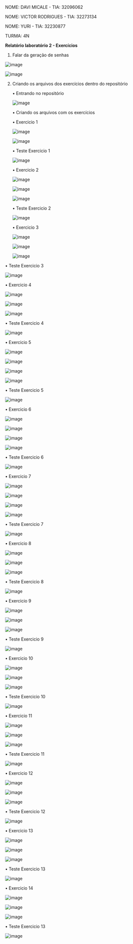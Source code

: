 NOME: DAVI MICALE - TIA: 32096062

NOME: VICTOR RODRIGUES - TIA: 32273134

NOME: YURI - TIA: 32230877

TURMA: 4N

**Relatório laboratório 2 - Exercícios**

1) Falar da geração de senhas

![image](https://github.com/yurinichimura/exerciciossistemas/assets/62074503/2cb2e1bf-3146-42d7-8af6-a7ca91abb1d7)

![image](https://github.com/yurinichimura/exerciciossistemas/assets/62074503/a6174c1b-11e9-4474-a5c9-a67323f56612)

2) Criando os arquivos dos exercícios dentro do repositório

    •	Entrando no repositório
   
     ![image](https://github.com/yurinichimura/exerciciossistemas/assets/62074503/d25fac2b-f094-476a-a5b2-9f82ebdafc6a)

   •	Criando os arquivos com os exercícios
   
   •	Exercicio 1
   
      ![image](https://github.com/yurinichimura/exerciciossistemas/assets/62074503/82c9ba57-7ea8-4f5a-b429-744d4e9c5576)

      ![image](https://github.com/yurinichimura/exerciciossistemas/assets/62074503/09d599f5-f355-4ee7-8d71-836b40b15844)

     •	Teste Exercicio 1
   
     ![image](https://github.com/yurinichimura/exerciciossistemas/assets/62074503/46233b1a-9c48-459c-bed2-e52fd12c08c9)


     •	Exercicio 2

     ![image](https://github.com/yurinichimura/exerciciossistemas/assets/62074503/e10b5925-01a1-49dd-9d27-58c45442fa3b)

     ![image](https://github.com/yurinichimura/exerciciossistemas/assets/62074503/8b1d5b62-1e88-4949-a950-4e1aaa35d9ae)

      ![image](https://github.com/yurinichimura/exerciciossistemas/assets/62074503/7362a272-21aa-4e74-a7c4-0093b72f60cd)

    •	Teste Exercicio 2

    ![image](https://github.com/yurinichimura/exerciciossistemas/assets/62074503/16dbbf11-34b3-4c8c-a2b1-13bb69882fd3)


    •	Exercicio 3

      ![image](https://github.com/yurinichimura/exerciciossistemas/assets/62074503/96576ca4-00eb-400b-a239-eccfda13a19a)

     ![image](https://github.com/yurinichimura/exerciciossistemas/assets/62074503/f598050b-c7f9-420f-9bd0-3817567b4930)

    ![image](https://github.com/yurinichimura/exerciciossistemas/assets/62074503/b06ad7be-8fd6-447c-ad68-718cb6101799)

  •	Teste Exercicio 3

  ![image](https://github.com/yurinichimura/exerciciossistemas/assets/62074503/d33c27f9-0a57-4ef7-80cf-7c6955a187ea)

   •	Exercicio 4

  ![image](https://github.com/yurinichimura/exerciciossistemas/assets/62074503/26628770-2d17-4e16-9008-4b93c18b72b7)

  ![image](https://github.com/yurinichimura/exerciciossistemas/assets/62074503/20de0f2c-1a42-4404-a77d-2bdef170a3bd)

  ![image](https://github.com/yurinichimura/exerciciossistemas/assets/62074503/aec74a1c-4f8b-4024-a77d-2879a096ee7b)

 •	Teste Exercicio 4

  ![image](https://github.com/yurinichimura/exerciciossistemas/assets/62074503/a560d4a6-9f69-4b00-8f19-038dc714fc28)


  •	Exercicio 5

  ![image](https://github.com/yurinichimura/exerciciossistemas/assets/62074503/47a26c01-7c4b-452c-b408-e503804ad28b)

  ![image](https://github.com/yurinichimura/exerciciossistemas/assets/62074503/b8d95fd7-b591-4798-bc33-b50415750550)

  ![image](https://github.com/yurinichimura/exerciciossistemas/assets/62074503/0b423581-357c-4ba2-8803-26fa3b6de469)

  ![image](https://github.com/yurinichimura/exerciciossistemas/assets/62074503/c656e431-a3ca-4fbb-bd89-5155f87f32b7)

  •	Teste Exercicio 5

  ![image](https://github.com/yurinichimura/exerciciossistemas/assets/62074503/1e9d6c2f-4379-4648-8a58-3f4ef92f8e02)


  •	Exercicio 6

  ![image](https://github.com/yurinichimura/exerciciossistemas/assets/62074503/3a7f5ddd-57d2-4531-aed7-3eb22aa515ee)

  ![image](https://github.com/yurinichimura/exerciciossistemas/assets/62074503/4dada22c-5e86-4ce6-9b06-6bead693726b)

  ![image](https://github.com/yurinichimura/exerciciossistemas/assets/62074503/fd34ba93-e305-42db-b8f3-716b50afcb4f)

  ![image](https://github.com/yurinichimura/exerciciossistemas/assets/62074503/8f1a92f3-9fd4-4c01-86ee-37673616663e)

  •	Teste Exercicio 6

  ![image](https://github.com/yurinichimura/exerciciossistemas/assets/62074503/631787cd-2679-42ca-b694-f7ef940910df)


  •	Exercicio 7

  ![image](https://github.com/yurinichimura/exerciciossistemas/assets/62074503/0b853bd8-3e5e-427a-9c64-9e206caa1d0d)

  ![image](https://github.com/yurinichimura/exerciciossistemas/assets/62074503/93e72553-5a78-457d-bb24-56a139f44e9a)

  ![image](https://github.com/yurinichimura/exerciciossistemas/assets/62074503/5bfc9ca2-b10c-4977-86ba-96b899ff1187)

  ![image](https://github.com/yurinichimura/exerciciossistemas/assets/62074503/c25731d2-cebb-4f64-a86c-32a27abf7e75)

  •	Teste Exercicio 7

  ![image](https://github.com/yurinichimura/exerciciossistemas/assets/62074503/38528584-342d-4fd7-bacb-4bdbd616e250)


  •	Exercicio 8

  ![image](https://github.com/yurinichimura/exerciciossistemas/assets/62074503/40178e9d-cd27-4e50-be1f-ef22f6ccb6f9)

  ![image](https://github.com/yurinichimura/exerciciossistemas/assets/62074503/cc9d8277-fbf5-491f-8348-c137c541c6b6)

  ![image](https://github.com/yurinichimura/exerciciossistemas/assets/62074503/e7d2a793-84c6-4291-a0f0-7c6af9cd3949)

  •	Teste Exercicio 8

  ![image](https://github.com/yurinichimura/exerciciossistemas/assets/62074503/c17386fb-6944-4f43-8680-3eb487de2f0c)


  •	Exercicio 9

  ![image](https://github.com/yurinichimura/exerciciossistemas/assets/62074503/941b21ef-9b39-4be2-9383-3676146e74f5)

  ![image](https://github.com/yurinichimura/exerciciossistemas/assets/62074503/bfd74d9a-35a7-4eab-a08d-1ffe17ee96ee)

  ![image](https://github.com/yurinichimura/exerciciossistemas/assets/62074503/f6d98ede-ad39-453f-9189-e0fa8d78b351)

  •	Teste Exercicio 9

  ![image](https://github.com/yurinichimura/exerciciossistemas/assets/62074503/75129225-bd31-4b2f-8ac9-21ed41cf88a7)


  •	Exercicio 10

  ![image](https://github.com/yurinichimura/exerciciossistemas/assets/62074503/4e421dea-448e-43a0-b9d6-033a9f0f11c0)

  ![image](https://github.com/yurinichimura/exerciciossistemas/assets/62074503/f341f6ac-1e48-4f78-a4ae-d8f493d4718f)

  ![image](https://github.com/yurinichimura/exerciciossistemas/assets/62074503/e44be98b-db58-4ec6-9588-f5dee309dd45)

  •	Teste Exercicio 10

  ![image](https://github.com/yurinichimura/exerciciossistemas/assets/62074503/dca4af3f-edfb-4f73-92a9-e4e758ac2642)


  •	Exercicio 11

  ![image](https://github.com/yurinichimura/exerciciossistemas/assets/62074503/bae254cc-4699-4fc3-95a3-8da904427c19)

  ![image](https://github.com/yurinichimura/exerciciossistemas/assets/62074503/4727612d-a5bd-4903-ba35-8a03d1ae7367)

  ![image](https://github.com/yurinichimura/exerciciossistemas/assets/62074503/932927ad-0e8f-4b02-80ea-2628c0465257)

  •	Teste Exercicio 11

  ![image](https://github.com/yurinichimura/exerciciossistemas/assets/62074503/9732df80-b5e4-4ffb-b50c-e6ed581286dc)


  •	Exercicio 12

  ![image](https://github.com/yurinichimura/exerciciossistemas/assets/62074503/7fde399a-05bb-4dfa-a6fa-31d8b32a55be)

  ![image](https://github.com/yurinichimura/exerciciossistemas/assets/62074503/f04a2a71-e546-4e51-8a91-f9043da79d3d)

  ![image](https://github.com/yurinichimura/exerciciossistemas/assets/62074503/7223f1e5-e5fc-4da9-8488-b85d24c5b94c)

  •	Teste Exercicio 12

  ![image](https://github.com/yurinichimura/exerciciossistemas/assets/62074503/13d7da9f-0666-44cc-b662-d51d9071fd62)


  •	Exercicio 13

  ![image](https://github.com/yurinichimura/exerciciossistemas/assets/62074503/df845f87-6909-4ddb-95f8-5280885be79e)

  ![image](https://github.com/yurinichimura/exerciciossistemas/assets/62074503/a542c089-2afb-4fe9-b897-e746eb5c83af)

  ![image](https://github.com/yurinichimura/exerciciossistemas/assets/62074503/fedfb176-8e87-4f72-8962-ea00c799022e)

  •	Teste Exercicio 13

  ![image](https://github.com/yurinichimura/exerciciossistemas/assets/62074503/8ebda9cb-b3d5-4ed5-9777-fc44529521e9)


  •	Exercicio 14

  ![image](https://github.com/yurinichimura/exerciciossistemas/assets/62074503/1d7a0e26-0191-40db-8ec7-577ea449e3cb)

  ![image](https://github.com/yurinichimura/exerciciossistemas/assets/62074503/dec07cbc-d1da-4ddf-8029-aeb4d70f9240)

  ![image](https://github.com/yurinichimura/exerciciossistemas/assets/62074503/cc2ef68b-94b0-4a5c-a735-e108c505f50f)

  •	Teste Exercicio 13

  ![image](https://github.com/yurinichimura/exerciciossistemas/assets/62074503/19174d27-b625-48d6-a17e-77faede3e1d3)
